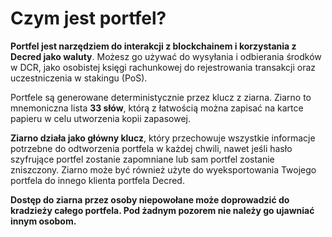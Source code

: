 # Czym jest portfel?

**Portfel jest narzędziem do interakcji z blockchainem i korzystania z Decred jako waluty**. Możesz go używać do wysyłania i odbierania środków w DCR, jako osobistej księgi rachunkowej do rejestrowania transakcji oraz uczestniczenia w stakingu (PoS).

Portfele są generowane deterministycznie przez klucz z ziarna.
Ziarno to mnemoniczna lista **33 słów**, którą z łatwością można zapisać na kartce papieru w celu utworzenia kopii zapasowej.

**Ziarno działa jako główny klucz**, który przechowuje wszystkie informacje potrzebne do odtworzenia portfela w każdej chwili, nawet jeśli hasło szyfrujące portfel zostanie zapomniane lub sam portfel zostanie zniszczony. Ziarno może być również użyte do wyeksportowania Twojego portfela do innego klienta portfela Decred.

**Dostęp do ziarna przez osoby niepowołane może doprowadzić do kradzieży całego portfela. Pod żadnym pozorem nie należy go ujawniać innym osobom.**
